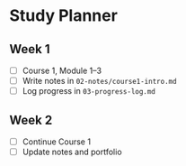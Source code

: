 # Study Planner

## Week 1
- [ ] Course 1, Module 1–3
- [ ] Write notes in `02-notes/course1-intro.md`
- [ ] Log progress in `03-progress-log.md`

## Week 2
- [ ] Continue Course 1
- [ ] Update notes and portfolio
